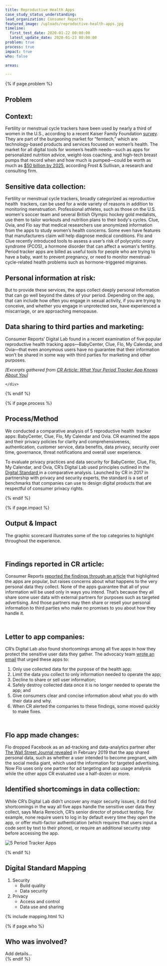 ```yaml
---
title: Reproductive Health Apps
case_study_status_understanding:
lead_organization: Consumer Reports
featured_image: /uploads/reproductive-health-apps.jpg
timeline:
  first_test_date: 2020-01-22 00:00:00
  latest_update_date: 2020-01-23 00:00:00
problem: true
process: true
impact: true
who: false

areas:

---
```



{% if page.problem %}
<section>
  <div class="container">
    <div class="row">
      <div class="col-12 col-lg-4 text-lg-right ">
        <div class="sticky-top ">
          <h2 class="editable h1">Problem</h2>
          <div class="editable"></div>
        </div>
      </div>
      <div class="col-12 col-lg-8 ">
        <div class="editable mt-3">
              <h2>Context:</h2><p>Fertility or menstrual cycle trackers have been used by
    nearly a third of women in the U.S., according to a recent Kaiser Family
    Foundation <a target="_blank" rel="noopener"
    href="https://www.kff.org/other/poll-finding/kff-health-apps-and-information-survey/">survey</a>.
    They are part of the burgeoning market for &ldquo;femtech,&rdquo; which are
    technology-based products and services focused on women&rsquo;s health. The
    market for all digital tools for women&rsquo;s health needs&mdash;such as
    apps for personalized nutrition advice, weight-loss coaching, and high-tech
    breast pumps that record when and how much is pumped&mdash;could be worth as
    much as <a target="_blank" rel="noopener"
    href="https://ww2.frost.com/frost-perspectives/femtechtime-digital-revolution-womens-health-market/">$50
    billion by 2025</a>, according Frost &amp; Sullivan, a research and
    consulting firm.</p><h2>Sensitive data collection:</h2><p>Fertility or
    menstrual cycle trackers, broadly categorized as reproductive health
    &nbsp;trackers, can be used for a wide variety of reasons in addition to
    monitoring menstruation. Professional athletes, such as those on the U.S.
    women's soccer team and several British Olympic hockey gold medalists, use
    them to tailor workouts and nutrition plans to their body's cycles. Clue,
    Ovia, and Flo say that medical researchers use anonymized information from
    the apps to study women&rsquo;s health concerns. Some even have features
    that manufacturers claim will help diagnose medical conditions. Flo and Clue
    recently introduced tools to assess a user&rsquo;s risk of polycystic ovary
    syndrome (PCOS), a hormone disorder that can affect a woman's fertility.
    Period tracker apps are billed as useful tools for people who are trying to
    have a baby, want to prevent pregnancy, or need to monitor
    menstrual-cycle-related health problems such as hormone-triggered
    migraines.&nbsp;</p><h2>Personal information at risk:</h2><p>But to provide
    these services, the apps collect deeply personal information that can go
    well beyond the dates of your period. Depending on the app, that can include
    how often you engage in sexual activity, if you are trying to conceive, and
    whether you engage in unprotected sex, have experienced a miscarriage, or
    are approaching menopause.</p><h2>Data sharing to third parties and
    marketing:</h2><p>Consumer Reports&rsquo; Digital Lab found in a recent
    examination of five popular reproductive health tracking
    apps&mdash;BabyCenter, Clue, Flo, My Calendar, and Ovia&mdash;that even
    anonymous users have no guarantee that their information won&rsquo;t be
    shared in some way with third parties for marketing and other
    purposes.</p><p><em>[Excerpts gathered from <a target="_blank"
    rel="noopener"
    href="https://www.consumerreports.org/health-privacy/what-your-period-tracker-app-knows-about-you/">CR
    Article: What Your Period Tracker App Knows About You</a>]</em></p>
        </div>
      </div>

    </div>
  </div>
</section>
{% endif %}

{% if page.process %}
<section class="bg-grey">
  <div class="container">
    <div class="row">
      <div class="col-12 col-lg-4 text-lg-right">
        <div class="sticky-top">
          <h2 class="editable h1">Process/Method</h2>
          <div class="editable"></div>
        </div>
      </div>
      <div class="col-12 col-lg-8">
        <div class="editable mt-3">
            <p>We conducted a comparative analysis of 5 reproductive health
    &nbsp;tracker apps: BabyCenter, Clue, Flo, My Calendar and Ovia. CR examined
    the apps and their privacy policies for clarity and comprehensiveness,
    authentication, customer service, data benefits, data privacy, security over
    time, governance, threat notifications and overall user
    experience.&nbsp;</p><p>To evaluate privacy practices and data security for
    BabyCenter, Clue, Flo, My Calendar, and Ovia, CR&rsquo;s Digital Lab used
    principles outlined in the <a target="_blank" rel="noopener"
    href="https://www.thedigitalstandard.org/">Digital Standard </a>in a
    comparative analysis. Launched by CR in 2017 in partnership with privacy and
    security experts, the standard is a set of benchmarks that companies can use
    to design digital products that are respectful of consumer privacy
    rights.</p>
        </div>
      </div>
    </div>
  </div>
</section>
{% endif %}

{% if page.impact %}
<section>
  <div class="container">
    <div class="row">
      <div class="col-12 col-lg-4 text-lg-right">
        <div class="sticky-top">
          <h2 class="editable h1">Output & Impact</h2>
          <div class="editable"></div>
        </div>
      </div>
      <div class="col-12 col-lg-8">
        <div class="editable mt-3">
              <p>The graphic scorecard illustrates some of the top categories to highlight
    throughout the experience.&nbsp;</p><h2><br />Findings reported in CR
    article:</h2><p>Consumer Reports <a target="_blank" rel="noopener"
    href="https://www.consumerreports.org/health-privacy/what-your-period-tracker-app-knows-about-you/">reported
    the findings through an article</a> that highlighted the apps are popular,
    but raises concerns about what happens to the very personal data they
    collect. None of the apps guarantee that all of your information will be
    used only in ways you intend. That&rsquo;s because they all share some user
    data with external partners for purposes such as targeted advertising. And
    those partners may then share or resell your personal information to third
    parties who make no promises to you about how they handle
    it.&nbsp;</p><h2><br />Letter to app companies:</h2><p>CR&rsquo;s Digital
    Lab also found shortcomings among all five apps in how they protect the
    sensitive user data they gather. The advocacy team <a target="_blank"
    rel="noopener"
    href="https://drive.google.com/file/d/1JPezJ9AQXkecY1pQOO-_3FvDeAZFPkUm/view">wrote
    an email</a> that urged these apps to:&nbsp;</p><ol><li>Only use collected
    data for the purpose of the health app;</li><li>Limit the data you collect
    to only information needed to operate the app;</li><li>Decline to share or
    sell user information;</li><li>Safely destroy collected data once it is no
    longer needed to operate the app; and</li><li>Give consumers clear and
    concise information about what you do with their data and why.</li><li>When
    CR alerted the companies to these findings, some moved quickly to make
    fixes.&nbsp;</li></ol><h2><br />Flo app made changes:</h2><p>Flo dropped
    Facebook as an ad-tracking and data-analytics partner after <a
    target="_blank" rel="noopener"
    href="https://www.wsj.com/articles/you-give-apps-sensitive-personal-information-then-they-tell-facebook-11550851636">The
    Wall Street Journal revealed</a>&nbsp;in February 2019 that the app shared
    personal data, such as whether a user intended to become pregnant, with the
    social media giant, which used the information for targeted advertising. Now
    Flo uses only one partner for ad targeting and app usage analysis while the
    other apps CR evaluated use a half-dozen or more.</p><h2>Identified
    shortcomings in data collection:</h2><p>While CR&rsquo;s Digital Lab
    didn&rsquo;t uncover any major security issues, it did find shortcomings in
    the way all five apps handle the sensitive user data they collect, says
    Maria Rerecich, CR&rsquo;s senior director of product testing. For example,
    none require users to log in by default every time they open the app, or
    offer multi-factor authentication (which requires that users input a code
    sent by text to their phone), or require an additional security step before
    accessing the app.&nbsp;</p>
    <p>
      <img src="/uploads/mapping-04-inline.png" alt="5 Period Tracker Apps"/>
    </p>
        </div>
      </div>
    </div>
  </div>
</section>
{% endif %}


<section class="bg-grey overflow-visible">
  <div class="container">
    <div class="row">
      <div class="col-12 col-lg-4 text-lg-right">
        <div class="sticky-top">
          <h2 class="editable h1">Digital Standard Mapping</h2>
          <div class="editable"></div>
        </div>
      </div>
      <div class="col-12 col-lg-8">
        <div class="editable mt-3">
            <ol><li>Security<ul><li>Build quality</li><li>Data
    security</li></ul></li><li>Privacy<ul><li>Access and control</li><li>Data
    use and sharing</li></ul></li></ol>
        </div>
      </div>
    </div>
    {% include mapping.html %}
  </div>
</section>


{% if page.who %}
  <section>
    <div class="container">
      <div class="row">
        <div class="col-12 col-lg-4 text-lg-right">
          <h2 class="editable h1">Who was involved?</h2>
          <div class="editable"></div>
        </div>
        <div class="col-12 col-lg-8">
          <div class="editable mt-3">
            Add details...
          </div>
        </div>
      </div>
    </div>
  </section>
{% endif %}
